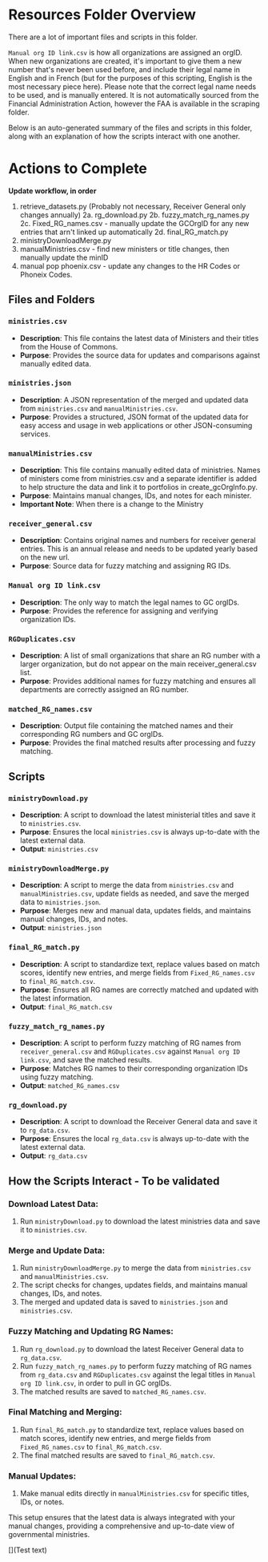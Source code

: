 # Resources Folder Overview

There are a lot of important files and scripts in this folder.

`Manual org ID link.csv` is how all organizations are assigned an orgID. When new organizations are created, it's important to give them a new number that's never been used before, and include their legal name in English and in French (but for the purposes of this scripting, English is the most necessary piece here).
Please note that the correct legal name needs to be used, and is manually entered. It is not automatically sourced from the Financial Administration Action, however the FAA is available in the scraping folder. 

Below is an auto-generated summary of the files and scripts in this folder, along with an explanation of how the scripts interact with one another.

# Actions to Complete

**Update workflow, in order**
1. retrieve_datasets.py
(Probably not necessary, Receiver General only changes annually)
2a. rg_download.py
2b. fuzzy_match_rg_names.py
2c. Fixed_RG_names.csv - manually update the GCOrgID for any new entries that arn't linked up automatically
2d. final_RG_match.py
3. ministryDownloadMerge.py
4. manualMinistries.csv - find new ministers or title changes, then manually update the minID
5. manual pop phoenix.csv - update any changes to the HR Codes or Phoneix Codes. 

## Files and Folders

### `ministries.csv`
- **Description**: This file contains the latest data of Ministers and their titles from the House of Commons.
- **Purpose**: Provides the source data for updates and comparisons against manually edited data.

### `ministries.json`
- **Description**: A JSON representation of the merged and updated data from `ministries.csv` and `manualMinistries.csv`.
- **Purpose**: Provides a structured, JSON format of the updated data for easy access and usage in web applications or other JSON-consuming services.

### `manualMinistries.csv`
- **Description**: This file contains manually edited data of ministries. Names of ministers come from ministries.csv and a separate identifier is added to help structure the data and link it to portfolios in create_gcOrgInfo.py.
- **Purpose**: Maintains manual changes, IDs, and notes for each minister.
- **Important Note**: When there is a change to the Ministry

### `receiver_general.csv`
- **Description**: Contains original names and numbers for receiver general entries. This is an annual release and needs to be updated yearly based on the new url.
- **Purpose**: Source data for fuzzy matching and assigning RG IDs.

### `Manual org ID link.csv`
- **Description**: The only way to match the legal names to GC orgIDs.
- **Purpose**: Provides the reference for assigning and verifying organization IDs.

### `RGDuplicates.csv`
- **Description**: A list of small organizations that share an RG number with a larger organization, but do not appear on the main receiver_general.csv list.
- **Purpose**: Provides additional names for fuzzy matching and ensures all departments are correctly assigned an RG number.

### `matched_RG_names.csv`
- **Description**: Output file containing the matched names and their corresponding RG numbers and GC orgIDs.
- **Purpose**: Provides the final matched results after processing and fuzzy matching.

## Scripts

### `ministryDownload.py`
- **Description**: A script to download the latest ministerial titles and save it to `ministries.csv`.
- **Purpose**: Ensures the local `ministries.csv` is always up-to-date with the latest external data.
- **Output**: `ministries.csv`

### `ministryDownloadMerge.py`
- **Description**: A script to merge the data from `ministries.csv` and `manualMinistries.csv`, update fields as needed, and save the merged data to `ministries.json`.
- **Purpose**: Merges new and manual data, updates fields, and maintains manual changes, IDs, and notes.
- **Output**: `ministries.json`

### `final_RG_match.py`
- **Description**: A script to standardize text, replace values based on match scores, identify new entries, and merge fields from `Fixed_RG_names.csv` to `final_RG_match.csv`.
- **Purpose**: Ensures all RG names are correctly matched and updated with the latest information.
- **Output**: `final_RG_match.csv`

### `fuzzy_match_rg_names.py`
- **Description**: A script to perform fuzzy matching of RG names from `receiver_general.csv` and `RGDuplicates.csv` against `Manual org ID link.csv`, and save the matched results.
- **Purpose**: Matches RG names to their corresponding organization IDs using fuzzy matching.
- **Output**: `matched_RG_names.csv`

### `rg_download.py`
- **Description**: A script to download the Receiver General data and save it to `rg_data.csv`.
- **Purpose**: Ensures the local `rg_data.csv` is always up-to-date with the latest external data.
- **Output**: `rg_data.csv`

## How the Scripts Interact - To be validated

### Download Latest Data:
1. Run `ministryDownload.py` to download the latest ministries data and save it to `ministries.csv`.

### Merge and Update Data:
1. Run `ministryDownloadMerge.py` to merge the data from `ministries.csv` and `manualMinistries.csv`.
2. The script checks for changes, updates fields, and maintains manual changes, IDs, and notes.
3. The merged and updated data is saved to `ministries.json` and `ministries.csv`.

### Fuzzy Matching and Updating RG Names:
1. Run `rg_download.py` to download the latest Receiver General data to `rg_data.csv`.
2. Run `fuzzy_match_rg_names.py` to perform fuzzy matching of RG names from `rg_data.csv` and `RGDuplicates.csv` against the legal titles in `Manual org ID link.csv`, in order to pull in GC orgIDs.
3. The matched results are saved to `matched_RG_names.csv`.

### Final Matching and Merging:
1. Run `final_RG_match.py` to standardize text, replace values based on match scores, identify new entries, and merge fields from `Fixed_RG_names.csv` to `final_RG_match.csv`.
2. The final matched results are saved to `final_RG_match.csv`.

### Manual Updates:
1. Make manual edits directly in `manualMinistries.csv` for specific titles, IDs, or notes.

This setup ensures that the latest data is always integrated with your manual changes, providing a comprehensive and up-to-date view of governmental ministries.

[](Test text)